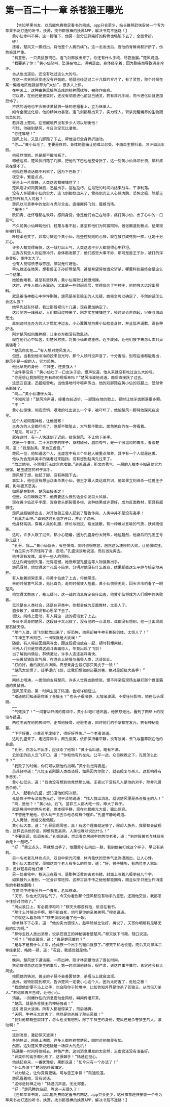 # 第一百二十一章 杀苍狼王曝光
        【告知苹果书友，以后能免费稳定看书的网站、app只会更少，站长推荐赶快安装一个专为苹果书友打造的听书，换源，找书都很棒的换源APP，解决书荒不迷路！】
       黄小仙惨叫不停，这一脚落下，他另一部分还算完好的胸骨也塌陷下去了，全面骨折。
       砰！
       接着，楚风又一脚扫出，将他整个人踢的横飞，这一击发出后，连他的脊椎骨都折断了，伤势极其严重。
       “有意思，一只黄鼠狼而已，连飞剑都放出来了，你还有什么手段，尽管施展。”楚风说道。
       “我要杀了你！”黄小仙怒叫，坠落在地上，满嘴是血，身体痉挛着，因为剧痛而导致满身冷汗。
       自从他出道后，还没有吃过这么大的亏。
       在这一次天地异变还没有开始前，他就已经活过二十几载的岁月了，有了灵性，那个时候在某一偏远地区他就被尊为“大仙”，很多人上供。
       在中医上，这种由黄鼠狼等造成的精神困扰等，被称作癔病。
       可以说，在他还是兽类时，还没有彻底进化前就已通灵，拥有非凡手段，而今进化后就更加恐怖了。
       不然的话他也不会被该黄鼠狼一脉的老祖看上，立为继承人。
       如今全面进化后，他的精神力暴涨，连飞剑都祭出来了，实力惊人，斩杀觉醒境界的生物跟切菜似的。
       若非遇上楚风，在觉醒境界没有多少人可以制衡他！
       可惜，他碰到楚风，今日注定无比凄惨。
       “你还嘴硬！”
       楚风上前，又是几脚踏了下去，帮他进行全身骨折运动。
       “你……”黄小仙毛了，主要是疼的，身体的剧痛让他难以忍受，不由自主颤抖着，冷汗如流水般。
       他虽然愤怒，但是却不敢叫板了。
       即便这样，楚风依旧踏了几脚，把他的下巴也给整骨折了，这一刻黄小仙涕泪长流，那种疼实在受不了。
       他现在想说话都不利索了，因为下巴断了！
       夜空中，繁星点点。
       天台上一片寂静，人类这边都被镇住了！
       楚风刚才如同魔神般，迅猛出手，摧枯拉朽，在最短的时间内结束战斗，干净利落。
       没有人怀疑黄小仙的实力，连飞剑都祭出来了，雪亮剑光让人心惊肉跳，恐怖之极，除却王级生物外有几人可敌？！
       楚风以形意拳中的龙形与虎形合击，直接撕碎飞剑，震撼当场。
       “痛快！”
       欧阳青、杜怀瑾都在欢呼，感同身受，像是他们自己在动手，痛打黄小仙，出了心中的一口恶气。
       不久前黄小仙睥睨他们，轻蔑与看不起，甚至称他们为阿猫阿狗，嚣张霸道到极点，结果现在被打残。
       叶轻柔也笑了，非常讨厌这个黄小仙，险些控制她的心神，现在被打成死狗一样，让她十分开心。
       许多人都觉得痛快，这一战打出士气，人类这边不少人都觉得心中舒坦。
       主办方有些人则在擦冷汗，身体都发颤了，他们感觉大事不妙，那可是兽王子孙，被打的浑身骨折，事件太大了。
       也有人觉得愤懑与憋屈，那就是许婉怡。
       早先她还在微笑，想看兽王子孙折辱楚风，甚至希望将他当众斩杀，哪里料到最终会是这么一个结果。
       她脸色难看，甚至有些铁青，黄小仙落败让她很烦躁。
       这时，许多人都心头震动，尤其是一些财阀高层，觉得低估了牛神王，他的强大远超出预料。
       就是姜洛神都心中怦怦剧跳，楚风是杀苍狼王的人无疑，她完全可以确定了，不然的话怎么会这么强？
       她早先就有怀疑，看过那段视讯十几遍，现在更加确定了。
       这片地方一阵骚动，人们都回过神来了，刚才实在被镇住了，顿时议论声四起，兴奋与激动无比。
       直到这时主办方的人才慌忙冲过去，小心翼翼地为黄小仙检查身体，并且低声道歉，说各种好话。
       刚才楚风如同魔神般，让主办方都没有敢乱动。
       现在他们心中叫苦，对楚风怨愤，将黄小仙击成重伤，近乎废掉，让他们接下来怎么面对异类强者？
       “楚风你实在……”有人想对楚风发火。
       但是，当看到他冷冷的投来目光时，那个人顿时没声音了，十分害怕，到现在谁都能看出，楚风不是一般的人，实力恐怖。
       他比早先的身份——牛神王，还要强大！
       “这件事没完！”黄小仙吐了一口血沫子后，恨声说道，他从来就没有吃过这么大的亏。
       “你是想让我按照生死有命的规矩来吗？”楚风冷漠地说道，而后直接跃了过去。
       这是亚音速，迅猛如雷电，当他落地时咔嚓声传出，他的双脚踏在黄小仙的双腿上，显然骨头断掉了。
       “啊……”黄小仙凄惨大叫。
       “不知死活！”楚风冷声道，接着向前迈步，一脚踏在他的脸上，顿时让他牙齿断落很多颗。
       “不！”
       黄小仙惊悚，彻底恐惧，艰难的吐出这么一个字，被吓坏了，他怕楚风一脚将他踩死在这里。
       这个人如同魔神般，让他胆寒！
       主办方的人全都吓毛了，但却不敢阻止，大气都不敢出，面色煞白的在一旁看着。
       “楚兄，可以了。”
       就在这时，有一人快速到了近前，拦住楚风，不让他下杀手。
       这是一个青年，二十三四岁的样子，身材颀长，眉目秀气，是一个很温和的青年，看着楚风，道：“我是赵禹，来自玉虚宫。”
       楚风一怔，他知道这个人，玉虚宫中有三个年轻人被重点培养，其中有一个人就是赵禹。
       他以为会是异类中的强者过来阻挡，没有想到赵禹先过来了。
       “放过他吧，不然我们玉虚宫也难做。”赵禹说道，斯文而秀气，一般的人根本不知道他实力很强，是玉虚宫的种子高手。
       楚风想了想，抬起了脚，没有再踏下去。
       事实上，他也没有想当众击杀黄小仙，兽王才跟人类达成共识，他如果立刻诛杀一位兽王子嗣，影响极其恶劣。
       如果是在野外，楚风直接杀之！
       但是，众目睽睽之下，他真要这么做的话会引发巨大风暴。
       现在黄小仙近乎半废，浑身骨头断裂很多根，这种结果或许更好，成为反面教材，更具有威慑性。
       楚风这般强势出击，对其他兽王后人起到了警告作用，人类中并不是没有高手！
       “到此为止吧。”直到这时孔盛才开口，并走了过来。
       他身材高挑，穿着人类的礼服，修长与挺拔，紫发披散，有一种难以言喻的气质，妖异而俊美。
       这时，许多人跟了过来，都小心陪着，因为孔盛身份太特殊，地位超然，他身后的孔雀王号称无敌！
       “孔哥，我……”黄小仙低头，有些惧怕，同时也很憋屈，居然这么凄惨的大败，让他恨欲狂。
       “自己实力不济怪得了谁，走吧。”孔盛淡淡地说道，而后当先离去。
       他并没有发难，出乎一些人的预料。
       这让许婉怡很失落，觉得遗憾，她很希望孔盛这等人物强势出手。
       楚风讶然，他觉得这个孔盛不简单，分明对他没有什么善意，结果却能这么平静与镇定地离开。
       有人抬着担架走来，将黄小仙放了上去，将他带走。
       来的时候意气风发，无比自负，走的时候被人抬着，黄小仙愤恨无比，回头冷冷的看了一眼楚风。
       他觉得太憋屈了，毫无疑问，这一战的消息肯定会传出去，他黄小仙将成为人们眼中的失败者。
       无论是在人类社会，还是在异类中，他都会成为反面教材，太丢人了。
       酒会散了，谁都没有心思呆下去了。
       很快，网络上震动，有人将这一战的视讯发了上去。
       多日不现身的楚风，这段日子太沉寂了，没有他的一点消息，谁都没有想到，他一旦出现就是石破天惊。
       “那个人谁，连飞剑都放出来了，好恐怖，结果却被牛神王撕裂剑体，太惊人了！”
       “牛神王不出则已，一出现就是大波澜！”
       随后，有人将前因后果写出，跟这段视讯放在一起，顿时引爆网络。
       早先人们只是觉得这战斗画面惊人，毕竟出现了飞剑！
       当了解到内情后，群情激动，许多人连连高呼痛快。
       一头黄鼠狼趾高气昂，在酒会上轻慢与羞辱人类，活该如此。
       “打的好，看的我热血沸腾，真想亲身去暴打那只黄皮子一顿！”
       “楚风太彪悍了，徒手硬抗飞剑，比我们想象的还要厉害，绝对是超级大高手！”
       ……
       网络上喧沸，一面倒的支持楚风，许多人觉得血脉偾张，恨不得亲临现场去暴打那个嚣张霸道的黄鼠狼。
       楚风回来后，第一时间去见了陆通，告知详细经过。
       “难道他们知道是你杀了苍狼王？”老头子很冷静，无情绪波澜，不受任何影响，他在低头琢磨。
       ……
       “气死我了！”一间奢华开阔的房间中，黄小仙砸烂通讯器，他愤怒无比，看到了网络上的视讯与报道。
       两位老者在他的房间中，正帮他接骨，经验老道，同时他们的手掌都在发光，拥有神秘能量。
       “下手好重，小黄近乎废掉了，得好好养伤。”一个老者说道。
       这时孔盛来了，走进房间中，面孔俊美，依旧保持着平静，没有波澜，云飞与苗菲跟在他的身后。
       “孔哥，你怎么不出手，应该杀了他啊！”黄小仙叫道，略有不满。
       云豹王的后人云飞开口，道：“你和他有约在先，公平一战，众目睽睽之下，孔哥怎么出手？”
       “我败了的时候，你们可以跟他约战啊。”黄小仙觉得委屈。
       苗菲轻哼道：“几位王者刚跟人类商谈好，如果因为你败了，就去报复与杀人，这影响得有多恶劣。”
       黄小仙低头，道：“我也没有想到他竟然那么强，王者以下没有几人是他的对手，除非孔哥去杀他。”
       几人一起看向孔盛，想知道他如何决断。
       孔盛眸子中有淡紫色光芒，他平淡地说道：“找人放出消息，就说楚风便是杀苍狼王的人！”
       “啊，是他？！”黄小仙、云飞、苗菲三人都大吃一惊，睁大了眸子。
       就是房间中的两名老者，原本很平静，现在也都眸光大盛，露出惊容。
       “不管是不是他，想大动干戈去杀他总得有个理由。”孔盛平静地说道。
       几人愕然，而后又都佩服。
       黄小仙大喜，道：“孔哥思虑周密，高！有这个理由就足够了，除却人族外，我辈都会敌视他，这样去杀他的话，即便有些高调，人类也难以说出什么！”
       “不要高调，低调去杀。”孔盛说道，而后看向房间中的两位老者，道：“到时候黄老与林叔亲自走上一趟吧。”
       “好！”黄云点头，早就想出手了，他跟黄小仙同出一脉，看到他被打成这个样子，早已有杀机。
       另一名老者孔林也点头，双目中紫光闪耀，体内蛰伏的恐怖气息弥漫而出，让人心悸。
       黄小仙大喜过望，深知这两个老人有多么的可怕，道：“好，狮子搏兔，有两位老人家出手，足以轻易将他打爆！”
       另一处豪宅中，穆天正在看书，是那种泛黄的古老书籍，封面上写着八极拳经几个字。
       如果被外人看到，一定会非常吃惊，这种古武不传之秘他都能拥有，而且似乎只是当作消遣性的书籍在翻看！
       在房间中还有另外一个青年，名叫穆卓。
       “天哥，你也太沉得住气了，今天你看到那个楚风都没有动手的意思，还跟他交谈，我都忍不住想对付他了。”
       “风尖浪口上，有必要掺和吗？”穆天头都没有抬，依旧在看书。
       “那什么时候动手啊，穆不能白死，他可是你的亲弟弟啊。”穆卓说道。
       “你就这么着急吗？”穆天淡淡地看了他一眼。
       穆卓静不下心来，道：“他的实力很惊人，趁早除掉比较好，再说了，天哥你明明有足够无敌的实力啊。”
       “那你去找人放出消息，说杀苍狼王的神秘强者是楚风。”穆天放下书籍，随口说道。
       “啊？！”穆卓震惊，道：“真是楚风做的？”
       “是与不是有什么关系，给异族一个出手的理由就够了。”穆天平和地说道，而后又将那本古拳经拿起，略微一顿，道：“况且，我感觉就是他。”
       ……
       晚间，楚风放下通讯器，一阵出神，刚才林诺跟他谈了很长时间。
       林诺依得悉这边发生的事后，第一时间跟他联系，很严肃，说这件事不算完，肯定还会有大风波。
       按照她的猜测，兽王的子嗣不会善罢甘休，杀招马上就会出现。
       此外，她特别提到穆天，告诉楚风一定要小心这个人，因为太厉害了，危险之极！
       “我想他即便不马上动手，也会陷你于险境中，比如告知外界是你杀了苍狼王，从而借刀杀人。”林诺依再三告诫，让他小心。
       清晨，一则爆炸性的消息震动全网络，瞬间传播开来。
       “楚风，就是杀苍狼王的神秘强者！”
       这引发巨大波澜，所有人都被惊呆了，而后沸腾。
       “天啊，牛神王太厉害了，竟然是他杀掉了那头恶狼！”
       “我对他都有些崇拜了，怎么也没有想到，除了牛神王的身份，楚风还是杀苍狼王的人，激动啊！”
       ……
       这则消息，激起惊天波澜！
       各地热议，网络上沸腾，许多人都在称赞楚风，同时对他敬畏有加。
       然而，这对楚风来说无疑是一场巨大的危机！
       陆通第一时间将他喊去，神色严肃，这则消息爆发的太突然，玉虚宫还没有准备好。
       “异类中的高手都化形了，这很棘手！”陆通在担心。
       他站起身来，一番犹豫后，果断说道：“如今只有一个办法了！”
       “什么办法？”楚风始终很镇定。
       “以力破之，让你变得更强，可与兽王争锋！”陆通说道。
       楚风看着他，没有说话。
       “送你进封禅之地！”陆通沉声道，无比郑重。
       “好！”楚风腾的站起，等这一天很久了！
       【告知苹果书友，以后能免费稳定看书的网站、app只会更少，站长推荐赶快安装一个专为苹果书友打造的听书，换源，找书都很棒的换源APP，解决书荒不迷路！】